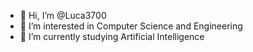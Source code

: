 - 👋 Hi, I’m @Luca3700
- 👀 I’m interested in Computer Science and Engineering
- 🌱 I’m currently studying Artificial Intelligence

<!---
Luca3700/Luca3700 is a ✨ special ✨ repository because its `README.md` (this file) appears on your GitHub profile.
You can click the Preview link to take a look at your changes.
--->
